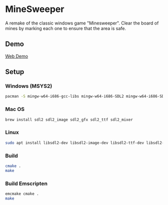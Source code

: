 # MineSweeper

A remake of the classic windows game "Minesweeper". Clear the board of mines by marking each one to ensure that the area is safe.

## Demo

[Web Demo](https://adsgames.github.io/MineSweeper)

## Setup

### Windows (MSYS2)

```bash
pacman -S mingw-w64-i686-gcc-libs mingw-w64-i686-SDL2 mingw-w64-i686-SDL2_mixer mingw-w64-i686-SDL2_image mingw-w64-i686-SDL2_ttf mingw-w64-i686-SDL2_gfx
```

### Mac OS

```bash
brew install sdl2 sdl2_image sdl2_gfx sdl2_ttf sdl2_mixer
```

### Linux

```bash
sudo apt install libsdl2-dev libsdl2-image-dev libsdl2-ttf-dev libsdl2-mixer-dev libsdl2-gfx-dev
```

### Build

```bash
cmake .
make
```

### Build Emscripten

```bash
emcmake cmake .
make
```

